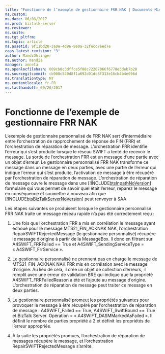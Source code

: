 ```yaml
---
title: "Fonctionne de l’exemple de gestionnaire FRR NAK | Documents Microsoft"
ms.custom: 
ms.date: 06/08/2017
ms.prod: biztalk-server
ms.reviewer: 
ms.suite: 
ms.tgt_pltfrm: 
ms.topic: article
ms.assetid: 9f11bd20-3a0e-4d96-8e0a-32fecc7eed7e
caps.latest.revision: "3"
author: MandiOhlinger
ms.author: mandia
manager: anneta
ms.openlocfilehash: 009cb0c3dffce5f88c72207866f6778e3deb7b28
ms.sourcegitcommit: cb908c540d8f1a692d01dc8f313e16cb4b4e696d
ms.translationtype: MT
ms.contentlocale: fr-FR
ms.lasthandoff: 09/20/2017
---
```

# <a name="how-the-frr-nak-handler-sample-works"></a>Fonctionne de l’exemple de gestionnaire FRR NAK
L’exemple de gestionnaire personnalisé de FRR NAK sert d’intermédiaire entre l’orchestration de rapprochement de réponse de FIN (FRR) et l’orchestration de réparation de message. L’orchestration FRR identifie l’erreur qui s’est produite lorsque le réseau SWIFT a tenté de recevoir le message. La sortie de l’orchestration FRR est un message d’une partie avec un objet d’erreur. Le gestionnaire personnalisé FRR NAK transforme ce message dans un message en deux parties, avec une partie de l’erreur qui indique l’erreur qui s’est produite, l’activation de message à être récupéré par l’orchestration de réparation de message. L’orchestration de réparation de message ouvre le message dans une [!INCLUDE[btsInpathNoVersion](../../includes/btsinpathnoversion-md.md)] formulaire qui vous permet de savoir quel était l’erreur, réparez le message en conséquence et soumettre à nouveau afin que [!INCLUDE[btsBizTalkServerNoVersion](../../includes/btsbiztalkservernoversion-md.md)] peut renvoyer à SAA.  
  
 Les étapes suivantes se produisent lorsque le gestionnaire personnalisé FRR NAK traite un message réseau rapide n’a pas été correctement reçu :  
  
1.  Une fois que l’orchestration FRR a mis en corrélation le message ayant échoué pour le message MTS21_FIN_ACKNAK NAK, l’orchestration RepairSWIFTRejectedMessage (le gestionnaire personnalisé) récupère le message d’origine à partir de la MessageBox. Il donc en filtrant sur A4SWIFT_FRRFailed == True et A4SWIFT_SendingServiceType = « A4SWIFT_FrrService ».  
  
2.  Le gestionnaire personnalisé ne prennent pas en charge le message de MTS21_FIN_ACKNAK NAK FRR mis en corrélation avec le message d’origine. Au lieu de cela, il crée un objet de collection d’erreurs, il remplit avec une erreur de validation BRE qui indique que la propriété A4SWIFT_FRRFailedReason a été et l’ajoute au message d’origine. L’orchestration de réparation de message peut traiter ce message en deux parties.  
  
3.  Le gestionnaire personnalisé promeut les propriétés suivantes pour provoquer le message à être récupéré par l’orchestration de réparation de message : A4SWIFT_Failed == True, A4SWIFT_SwiftBound == True et BizTalk Server. Opération = « A4SWIFT_DASMMarkedAsFailed ». Il définit le nombre de parties propriété à 2 et définit les propriétés de l’erreur appropriée.  
  
4.  À la suite les propriétés promues, l’orchestration de réparation de messages récupère le message, et l’orchestration RepairSWIFTRejectedMessage s’arrête.